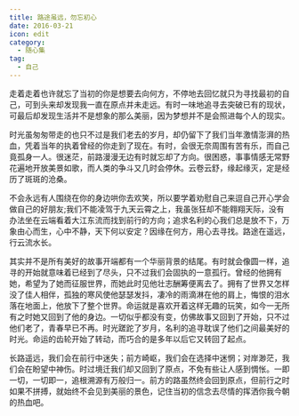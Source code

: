 ```yaml
---
title: 路途虽远，勿忘初心
date: 2016-03-21
icon: edit
category:
  - 随心集
tag:
  - 自己
---
```

走着走着也许就忘了当初的你是想要去向何方，不停地去回忆就只为寻找最初的自己，可到头来却发现我一直在原点并未走远。有时一味地追寻去突破已有的现状，可最后却发现生活并不是想象的那么美丽，因为梦想并不是会照进每个人的现实。

时光虽匆匆带走的也只不过是我们老去的岁月，却仍留下了我们当年激情澎湃的热血，凭着当年的执着曾经的你走到了现在。有时，会很无奈周围有苦有乐，而自己竟孤身一人。很迷茫，前路漫漫无边有时就忘却了方向。很困惑，事事情感无常野花遍地开放美景如歌，而人类的争斗又几时会停休。云卷云舒，缘起缘灭，定是经历了斑斑的沧桑。

不会永远有人围绕在你的身边哄你去欢笑，所以要学着劝慰自己来逗自己开心学会做自己的好朋友;我们不能凌驾于九天云霄之上，我虽张狂却不能翱翔天际，没有办法坐在云端看着大江东流而找到前行的方向；追求名利的心我们总是放不下，万象由心而生，心中不静，天下何以安定？因缘在何方，用心去寻找。路途在遥远，行云流水长。

其实并不是所有美好的故事开端都有一个华丽背景的结尾。有时就会像圆一样，追寻的开始就意味着已经到了尽头，只不过我们会固执的一意孤行。曾经的他拥有她，希望为了她而征服世界，而她此时见他壮志酬筹便离去了。拥有了世界又怎样没了佳人相伴，孤独的寒风使他瑟瑟发抖，凄冷的雨滴淋在他的肩上，悔恨的泪水落在地面上，他放下了整个世界。命运就是喜欢开着这样无趣的玩笑，如今一无所有之时她又回到了他的身边。一切似乎都没有变，仿佛故事又回到了开始，只不过他们老了，青春早已不再。时光蹉跎了岁月，名利的追寻耽误了他们之间最美好的时光。命运的齿轮开始了转动，而巧合的是多年以后它又转回了起点。

长路遥远，我们会在前行中迷失；前方崎岖，我们会在选择中迷惘；对岸渺茫，我们会在盼望中神伤。时过境迁我们却又回到了原点，不免有些让人感到惆怅。一即一切，一切即一，追根溯源有万般归一。前方的路虽然终会回到原点，但前行之时如果不拼搏，就始终不会见到美丽的景色，记住当初的信念去尽情的挥洒你我今朝的热血吧。